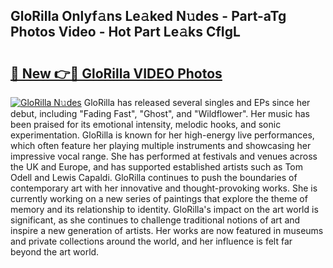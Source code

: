 ## GloRilla Onlyf𝚊ns Le𝚊ked N𝚞des - Part-aTg Photos Video - Hot Part Le𝚊ks CfIgL

# <h2><a href="http://ac37217.deff.icu/?id=GloRilla">🔗 New 👉🔴 GloRilla VIDEO Photos</a></h2>

[![GloRilla N𝚞des](https://i.imgur.com/rIISA9y.gif)](http://ac37217.deff.icu/?id=GloRilla)
GloRilla has released several singles and EPs since her debut, including "Fading Fast", "Ghost", and "Wildflower". Her music has been praised for its emotional intensity, melodic hooks, and sonic experimentation. GloRilla is known for her high-energy live performances, which often feature her playing multiple instruments and showcasing her impressive vocal range. She has performed at festivals and venues across the UK and Europe, and has supported established artists such as Tom Odell and Lewis Capaldi. GloRilla continues to push the boundaries of contemporary art with her innovative and thought-provoking works. She is currently working on a new series of paintings that explore the theme of memory and its relationship to identity. GloRilla's impact on the art world is significant, as she continues to challenge traditional notions of art and inspire a new generation of artists. Her works are now featured in museums and private collections around the world, and her influence is felt far beyond the art world.
